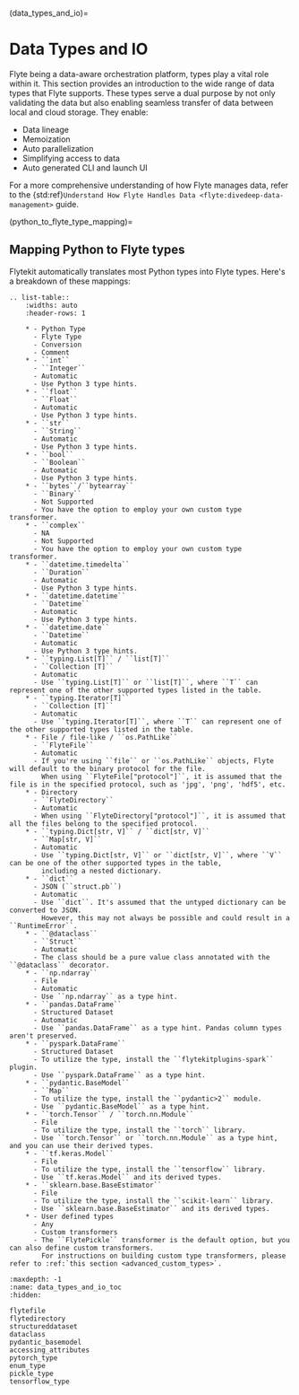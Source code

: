 (data_types_and_io)=

# Data Types and IO

Flyte being a data-aware orchestration platform, types play a vital role within it.
This section provides an introduction to the wide range of data types that Flyte supports.
These types serve a dual purpose by not only validating the data but also enabling seamless
transfer of data between local and cloud storage.
They enable:

- Data lineage
- Memoization
- Auto parallelization
- Simplifying access to data
- Auto generated CLI and launch UI

For a more comprehensive understanding of how Flyte manages data, refer to the
{std:ref}`Understand How Flyte Handles Data <flyte:divedeep-data-management>` guide.

(python_to_flyte_type_mapping)=

## Mapping Python to Flyte types

Flytekit automatically translates most Python types into Flyte types.
Here's a breakdown of these mappings:

```{eval-rst}
.. list-table::
    :widths: auto
    :header-rows: 1

    * - Python Type
      - Flyte Type
      - Conversion
      - Comment
    * - ``int``
      - ``Integer``
      - Automatic
      - Use Python 3 type hints.
    * - ``float``
      - ``Float``
      - Automatic
      - Use Python 3 type hints.
    * - ``str``
      - ``String``
      - Automatic
      - Use Python 3 type hints.
    * - ``bool``
      - ``Boolean``
      - Automatic
      - Use Python 3 type hints.
    * - ``bytes``/``bytearray``
      - ``Binary``
      - Not Supported
      - You have the option to employ your own custom type transformer.
    * - ``complex``
      - NA
      - Not Supported
      - You have the option to employ your own custom type transformer.
    * - ``datetime.timedelta``
      - ``Duration``
      - Automatic
      - Use Python 3 type hints.
    * - ``datetime.datetime``
      - ``Datetime``
      - Automatic
      - Use Python 3 type hints.
    * - ``datetime.date``
      - ``Datetime``
      - Automatic
      - Use Python 3 type hints.
    * - ``typing.List[T]`` / ``list[T]``
      - ``Collection [T]``
      - Automatic
      - Use ``typing.List[T]`` or ``list[T]``, where ``T`` can represent one of the other supported types listed in the table.
    * - ``typing.Iterator[T]``
      - ``Collection [T]``
      - Automatic
      - Use ``typing.Iterator[T]``, where ``T`` can represent one of the other supported types listed in the table.
    * - File / file-like / ``os.PathLike``
      - ``FlyteFile``
      - Automatic
      - If you're using ``file`` or ``os.PathLike`` objects, Flyte will default to the binary protocol for the file.
        When using ``FlyteFile["protocol"]``, it is assumed that the file is in the specified protocol, such as 'jpg', 'png', 'hdf5', etc.
    * - Directory
      - ``FlyteDirectory``
      - Automatic
      - When using ``FlyteDirectory["protocol"]``, it is assumed that all the files belong to the specified protocol.
    * - ``typing.Dict[str, V]`` / ``dict[str, V]``
      - ``Map[str, V]``
      - Automatic
      - Use ``typing.Dict[str, V]`` or ``dict[str, V]``, where ``V`` can be one of the other supported types in the table,
        including a nested dictionary.
    * - ``dict``
      - JSON (``struct.pb``)
      - Automatic
      - Use ``dict``. It's assumed that the untyped dictionary can be converted to JSON.
        However, this may not always be possible and could result in a ``RuntimeError``.
    * - ``@dataclass``
      - ``Struct``
      - Automatic
      - The class should be a pure value class annotated with the ``@dataclass`` decorator.
    * - ``np.ndarray``
      - File
      - Automatic
      - Use ``np.ndarray`` as a type hint.
    * - ``pandas.DataFrame``
      - Structured Dataset
      - Automatic
      - Use ``pandas.DataFrame`` as a type hint. Pandas column types aren't preserved.
    * - ``pyspark.DataFrame``
      - Structured Dataset
      - To utilize the type, install the ``flytekitplugins-spark`` plugin.
      - Use ``pyspark.DataFrame`` as a type hint.
    * - ``pydantic.BaseModel``
      - ``Map``
      - To utilize the type, install the ``pydantic>2`` module.
      - Use ``pydantic.BaseModel`` as a type hint.
    * - ``torch.Tensor`` / ``torch.nn.Module``
      - File
      - To utilize the type, install the ``torch`` library.
      - Use ``torch.Tensor`` or ``torch.nn.Module`` as a type hint, and you can use their derived types.
    * - ``tf.keras.Model``
      - File
      - To utilize the type, install the ``tensorflow`` library.
      - Use ``tf.keras.Model`` and its derived types.
    * - ``sklearn.base.BaseEstimator``
      - File
      - To utilize the type, install the ``scikit-learn`` library.
      - Use ``sklearn.base.BaseEstimator`` and its derived types.
    * - User defined types
      - Any
      - Custom transformers
      - The ``FlytePickle`` transformer is the default option, but you can also define custom transformers.
        For instructions on building custom type transformers, please refer to :ref:`this section <advanced_custom_types>`.
```

```{toctree}
:maxdepth: -1
:name: data_types_and_io_toc
:hidden:

flytefile
flytedirectory
structureddataset
dataclass
pydantic_basemodel
accessing_attributes
pytorch_type
enum_type
pickle_type
tensorflow_type
```
